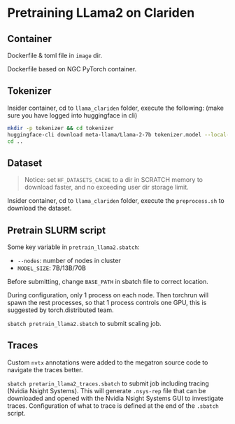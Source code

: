 # Pretraining LLama2 on Clariden

## Container
Dockerfile & toml file in `image` dir.

Dockerfile based on NGC PyTorch container.


## Tokenizer

Insider container, cd to `llama_clariden` folder, execute the following: (make sure you have logged into huggingface in cli)

```bash
mkdir -p tokenizer && cd tokenizer
huggingface-cli download meta-llama/Llama-2-7b tokenizer.model --local-dir .
cd ..
```

## Dataset

> Notice: set `HF_DATASETS_CACHE` to a dir in SCRATCH memory to download faster, and no exceeding user dir storage limit.

Insider container, cd to `llama_clariden` folder, execute the `preprocess.sh` to download the dataset.

## Pretrain SLURM script

Some key variable in `pretrain_llama2.sbatch`:
- `--nodes`: number of nodes in cluster
- `MODEL_SIZE`: 7B/13B/70B

Before submitting, change `BASE_PATH` in sbatch file to correct location.

During configuration, only 1 process on each node. Then torchrun will spawn the rest processes, so that 1 process controls one GPU, this is suggested by torch.distributed team.

`sbatch pretrain_llama2.sbatch` to submit scaling job.

## Traces
Custom `nvtx` annotations were added to the megatron source code to navigate the traces better. 

`sbatch pretarin_llama2_traces.sbatch` to submit job including tracing (Nvidia Nsight Systems). This will generate `.nsys-rep` file that can be downloaded and opened with the Nvidia Nsight Systems GUI to investigate traces. Configuration of what to trace is defined at the end of the `.sbatch` script.
